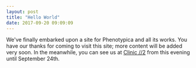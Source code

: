 ```yaml
---
layout: post
title: "Hello World"
date: 2017-09-20 09:09:09
---
```


We've finally embarked upon a site for Phenotypica and all its works. You have our thanks for coming to visit this site; more content will be added very soon. In the meanwhile, you can see us at [Clinic //2](https://www.facebook.com/events/1145511572216784/) from this evening until September 24th.
